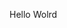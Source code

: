 Hello Wolrd









































































































































































































































































































































































































































































































































































































































































































































































































































































































































































































































































































































































































































































































































































































































































































































































































































































































































































































































































































































































































































































































































































































































































































































































































































































































































































































































































































































































































































































































































































































































































































































































































































































































































































































































































































































































































































































































































































































































































































































































































































































































































































































































































































































































































































































































































































































































































































































































































































































































































































































































































































































































































































































































































































































































































































































































































































